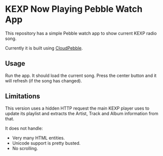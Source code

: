 # KEXP Now Playing Pebble Watch App

This repository has a simple Pebble watch app to show current KEXP radio song.

Currently it is built using [CloudPebble](https://cloudpebble.net). 

## Usage

Run the app. It should load the current song. Press the center button and it will refresh (if the song has changed).

## Limitations

This version uses a hidden HTTP request the main KEXP player uses to update its playlist and extracts the Artist, Track and Album information from that. 

It does not handle:

* Very many HTML entities.
* Unicode support is pretty busted.
* No scrolling.

